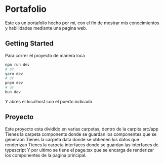 # Portafolio 

Este es un portafolio hecho por mi, con el fin de mostrar mis conocimientos y habilidades mediante una pagina web. 

## Getting Started

Para correr el proyecto de manera loca

```bash
npm run dev
# or
yarn dev
# or
pnpm dev
# or
bun dev
```
Y abres el localhost con el puerto indicado

## Proyecto

Este proyecto esta dividido en varias carpetas, dentro de la carpita src/app
Tienes la carpeta components donde se guardan los componentes que se generaon
Tienes la carpeta data donde se obtienen los datos que renderizan
Tienes la carpeta interfaces donde se guardan las interfaces de typescript
Y por ultimo se tiene el page.tsx que se encarga de renderizar los componentes de la pagina principal.